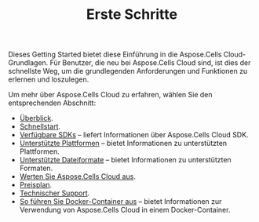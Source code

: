 ﻿---
title: Erste Schritte
second_title: Aspose.Cells Cloud Documen
type: docs
url: /de/getting-started/
description: Aspose.Cells Cloud unterstützt Excel zum Erstellen, Konvertieren, Zusammenführen, Aufteilen, Schützen, inneren Objektvorgang usw
weight: 10
---
Dieses Getting Started bietet diese Einführung in die Aspose.Cells Cloud-Grundlagen. Für Benutzer, die neu bei Aspose.Cells Cloud sind, ist dies der schnellste Weg, um die grundlegenden Anforderungen und Funktionen zu erlernen und loszulegen.

Um mehr über Aspose.Cells Cloud zu erfahren, wählen Sie den entsprechenden Abschnitt:

- [Überblick](/cells/de/overview/).
- [Schnellstart](/cells/de/quickstart/).
- [Verfügbare SDKs](/cells/de/available-sdks/) – liefert Informationen über Aspose.Cells Cloud SDK.
- [Unterstützte Plattformen](/cells/de/supported-platforms/) – bietet Informationen zu unterstützten Plattformen.
- [Unterstützte Dateiformate](/cells/de/supported-file-formats/) – bietet Informationen zu unterstützten Formaten.
- [Werten Sie Aspose.Cells Cloud aus](/cells/de/evaluate-aspose-cells/).
- [Preisplan](/cells/de/pricing-plan/).
- [Technischer Support](/cells/de/technical-support/).
- [So führen Sie Docker-Container aus](/cells/de/how-to-run-docker-container/) – bietet Informationen zur Verwendung von Aspose.Cells Cloud in einem Docker-Container.
